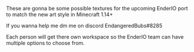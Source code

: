 These are gonna be some possible textures for the upcoming EnderIO port to match the new art style in Minecraft 1.14+

If you wanna help me dm me on discord EndangeredBubs#8285 

Each person will get there own workspace so the EnderIO team can have multiple options to choose from.

